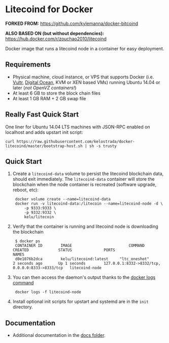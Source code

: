 Litecoind for Docker
===================

**FORKED FROM:** https://github.com/kylemanna/docker-bitcoind

**ALSO BASED ON (but without dependencies):** https://hub.docker.com/r/zouchao2010/litecoind

Docker image that runs a litecoind node in a container for easy deployment.


Requirements
------------

* Physical machine, cloud instance, or VPS that supports Docker (i.e. [Vultr](http://bit.ly/1HngXg0), [Digital Ocean](http://bit.ly/18AykdD), KVM or XEN based VMs) running Ubuntu 14.04 or later (*not OpenVZ containers!*)
* At least 6 GB to store the block chain files
* At least 1 GB RAM + 2 GB swap file

Really Fast Quick Start
-----------------------

One liner for Ubuntu 14.04 LTS machines with JSON-RPC enabled on localhost and adds upstart init script:

    curl https://raw.githubusercontent.com/kelostrada/docker-litecoind/master/bootstrap-host.sh | sh -s trusty


Quick Start
-----------

1. Create a `litecoind-data` volume to persist the litecoind blockchain data, should exit immediately.  The `litecoind-data` container will store the blockchain when the node container is recreated (software upgrade, reboot, etc):

        docker volume create --name=litecoind-data
        docker run -v litecoind-data:/litecoin --name=litecoind-node -d \
            -p 9333:9333 \
            -p 9332:9332 \
            kelu/litecoin

2. Verify that the container is running and litecoind node is downloading the blockchain

        $ docker ps
        CONTAINER ID        IMAGE                         COMMAND             CREATED             STATUS              PORTS                                              NAMES
        d0e1076b2dca        kelu/litecoind:latest     "ltc_oneshot"       2 seconds ago       Up 1 seconds        127.0.0.1:8332->8332/tcp, 0.0.0.0:8333->8333/tcp   litecoind-node

3. You can then access the daemon's output thanks to the [docker logs command]( https://docs.docker.com/reference/commandline/cli/#logs)

        docker logs -f litecoind-node

4. Install optional init scripts for upstart and systemd are in the `init` directory.


Documentation
-------------

* Additional documentation in the [docs folder](docs).

